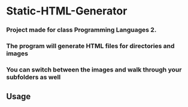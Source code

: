# Static-HTML-Generator
### Project made for class Programming Languages 2.
### The program will generate HTML files for directories and images
### You can switch between the images and walk through your subfolders as well

## Usage
